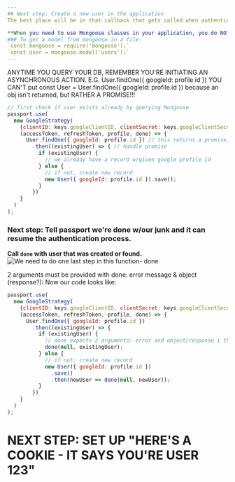 ```yaml
---
## Next step: Create a new user in the application
The best place will be in that callback that gets called when authentication via google response is successful; (see services/passport.js) - that response contains the data we need (the unique google id/profiel id) to create our new record.

**When you need to use Mongoose classes in your application, you do NOT use require and export statements (like you'd usually do) bc multiple times can confuse Mongoose in testing environments:
### To get a model from mongoose in a file:
`const mongoose = require('mongoose');`
`const User = mongoose.model('users');`
---
```


ANYTIME YOU QUERY YOUR DB, REMEMBER YOU'RE INITIATING AN ASYNCHRONOUS ACTION. 
E.G. User.findOne({ googleId: profile.id })
YOU CAN'T put
const User = User.findOne({ googleId: profile.id }) because an obj isn't returned, but RATHER A PROMISE!!!

```js
// first check if user exists already by querying Mongoose
passport.use(
  new GoogleStrategy(
    {clientID: keys.googleClientID, clientSecret: keys.googleClientSecret, callbackURL: '/auth/google/callback'},
    (accessToken, refreshToken, profile, done) => {
      User.findOne({ googleId: profile.id }) // this returns a promise, not an object
        .then((existingUser) => { // handle promise
          if (existingUser) {
            // we already have a record w/given google profile id
          } else {
            // if not, create new record
            new User({ googleId: profile.id }).save();
          }
        })
    }
  )
);
```

### Next step: Tell passport we're done w/our junk and it can resume the authentication process.

**Call `done` with user that was created or found.**
![We need to do one last step in this function- done](https://www.dropbox.com/s/i3gn49mzsu1hkre/Screenshot%202017-12-01%2012.46.24.png?raw=1)

2 arguments must be provided with done: error message & object (response?):
Now our code looks like:
```js
passport.use(
  new GoogleStrategy(
    {clientID: keys.googleClientID, clientSecret: keys.googleClientSecret, callbackURL: '/auth/google/callback'},
    (accessToken, refreshToken, profile, done) => {
      User.findOne({ googleId: profile.id })
        .then((existingUser) => {
          if (existingUser) {
            // done expects 2 arguments: error and object/response i think
            done(null, existingUser);
          } else {
            // if not, create new record
            new User({ googleId: profile.id })
              .save()
              .then(newUser => done(null, newUser));
          }
        })
    }
  )
);
```

# NEXT STEP: SET UP "HERE'S A COOKIE - IT SAYS YOU'RE USER 123" 


